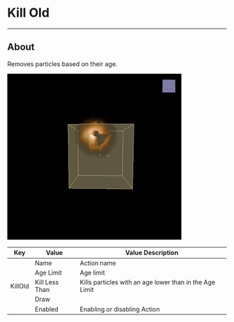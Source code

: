 # Kill Old

___

## About

Removes particles based on their age.

![alt text](media/gifs/source-kill.gif)

<table><thead>
  <tr>
    <th>Key</th>
    <th>Value</th>
    <th>Value Description</th>
  </tr></thead>
<tbody>
  <tr>
    <td rowspan="5">KillOld</td>
    <td>Name</td>
    <td>Action name</td>
  </tr>
  <tr>
    <td>Age Limit</td>
    <td>Age limit</td>
  </tr>
  <tr>
    <td>Kill Less Than</td>
    <td>Kills particles with an age lower than in the Age Limit</td>
  </tr>
  <tr>
    <td>Draw</td>
    <td></td>
  </tr>
  <tr>
    <td>Enabled</td>
    <td>Enabling or disabling Action</td>
  </tr>
</tbody>
</table>
